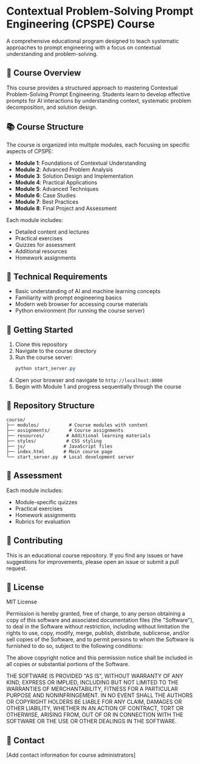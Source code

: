 # Contextual Problem-Solving Prompt Engineering (CPSPE) Course

A comprehensive educational program designed to teach systematic approaches to prompt engineering with a focus on contextual understanding and problem-solving.

## 🎯 Course Overview

This course provides a structured approach to mastering Contextual Problem-Solving Prompt Engineering. Students learn to develop effective prompts for AI interactions by understanding context, systematic problem decomposition, and solution design.

## 📚 Course Structure

The course is organized into multiple modules, each focusing on specific aspects of CPSPE:

- **Module 1**: Foundations of Contextual Understanding
- **Module 2**: Advanced Problem Analysis
- **Module 3**: Solution Design and Implementation
- **Module 4**: Practical Applications
- **Module 5**: Advanced Techniques
- **Module 6**: Case Studies
- **Module 7**: Best Practices
- **Module 8**: Final Project and Assessment

Each module includes:
- Detailed content and lectures
- Practical exercises
- Quizzes for assessment
- Additional resources
- Homework assignments

## 🔧 Technical Requirements

- Basic understanding of AI and machine learning concepts
- Familiarity with prompt engineering basics
- Modern web browser for accessing course materials
- Python environment (for running the course server)

## 🚀 Getting Started

1. Clone this repository
2. Navigate to the course directory
3. Run the course server:
   ```powershell
   python start_server.py
   ```
4. Open your browser and navigate to `http://localhost:8000`
5. Begin with Module 1 and progress sequentially through the course

## 📂 Repository Structure

```
course/
├── modules/           # Course modules with content
├── assignments/       # Course assignments
├── resources/        # Additional learning materials
├── styles/           # CSS styling
├── js/              # JavaScript files
├── index.html       # Main course page
└── start_server.py  # Local development server
```

## 📝 Assessment

Each module includes:
- Module-specific quizzes
- Practical exercises
- Homework assignments
- Rubrics for evaluation

## 🤝 Contributing

This is an educational course repository. If you find any issues or have suggestions for improvements, please open an issue or submit a pull request.

## 📄 License

MIT License

Permission is hereby granted, free of charge, to any person obtaining a copy
of this software and associated documentation files (the "Software"), to deal
in the Software without restriction, including without limitation the rights
to use, copy, modify, merge, publish, distribute, sublicense, and/or sell
copies of the Software, and to permit persons to whom the Software is
furnished to do so, subject to the following conditions:

The above copyright notice and this permission notice shall be included in all
copies or substantial portions of the Software.

THE SOFTWARE IS PROVIDED "AS IS", WITHOUT WARRANTY OF ANY KIND, EXPRESS OR
IMPLIED, INCLUDING BUT NOT LIMITED TO THE WARRANTIES OF MERCHANTABILITY,
FITNESS FOR A PARTICULAR PURPOSE AND NONINFRINGEMENT. IN NO EVENT SHALL THE
AUTHORS OR COPYRIGHT HOLDERS BE LIABLE FOR ANY CLAIM, DAMAGES OR OTHER
LIABILITY, WHETHER IN AN ACTION OF CONTRACT, TORT OR OTHERWISE, ARISING FROM,
OUT OF OR IN CONNECTION WITH THE SOFTWARE OR THE USE OR OTHER DEALINGS IN THE
SOFTWARE.

## 👥 Contact

[Add contact information for course administrators] 
